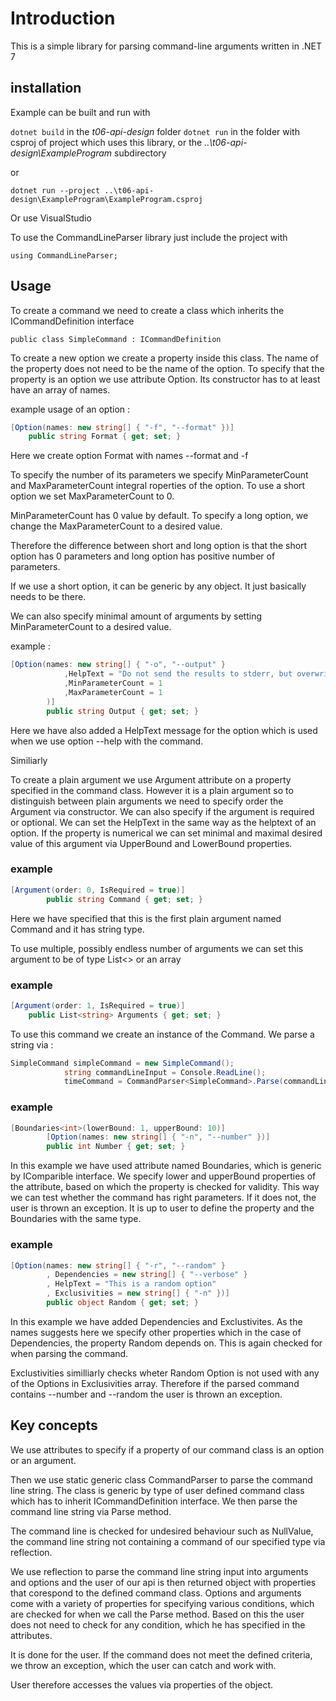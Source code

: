 # Introduction

This is a simple library for parsing command-line arguments written in .NET 7 

## installation

Example can be built and run with 

``` dotnet build ``` in the *t06-api-design* folder
``` dotnet run ``` in the folder with csproj of project which uses this library, or the *..\t06-api-design\ExampleProgram* subdirectory

or 

``` dotnet run --project ..\t06-api-design\ExampleProgram\ExampleProgram.csproj ```

Or use VisualStudio

To use the CommandLineParser library just include the project with 

``` using CommandLineParser; ```

## Usage

To create a command we need to create a class which inherits the ICommandDefinition interface

```
public class SimpleCommand : ICommandDefinition
```

To create a new option we create a property inside this class. The name of the property does not need to be the name of the option. To specify that the property is an option we use attribute Option. Its constructor has to at least have an array of names. 

example usage of an option : 

``` C#
[Option(names: new string[] { "-f", "--format" })]
    public string Format { get; set; }
```

Here we create option Format with names --format and -f 

To specify the number of its parameters we specify MinParameterCount and MaxParameterCount integral roperties of the option. To use a short option we set MaxParameterCount to 0. 

MinParameterCount has 0 value by default. To specify a long option, we change the MaxParameterCount to a desired value.

Therefore the difference between short and long option is that the short option has 0 parameters and long option has positive number of parameters. 

If we use a short option, it can be generic by any object. It just basically needs to be there.

We can also specify minimal amount of arguments by setting MinParameterCount to a desired value.

example : 

``` C#
[Option(names: new string[] { "-o", "--output" }
            ,HelpText = "Do not send the results to stderr, but overwrite the specified file."
            ,MinParameterCount = 1
            ,MaxParameterCount = 1
        )]
        public string Output { get; set; }
```

Here we have also added a HelpText message for the option which is used when we use option --help with the command. 

Similiarly

To create a plain argument we use Argument attribute on a property specified in the command class. However it is a plain argument so to distinguish between plain arguments we need to specify order the Argument via constructor. We can also specify if the argument is required or optional. We can set the HelpText in the same way as the helptext of an option. If the property is numerical we can set minimal and maximal desired value of this argument via UpperBound and LowerBound properties.

### example

``` C#
[Argument(order: 0, IsRequired = true)]
        public string Command { get; set; }
```

Here we have specified that this is the first plain argument named Command and it has string type.

To use multiple, possibly endless number of arguments we can set this argument to be of type List<> or an array

### example

``` C#
[Argument(order: 1, IsRequired = true)]
    public List<string> Arguments { get; set; }
```

To use this command we create an instance of the Command. We parse a string via : 

``` C#
SimpleCommand simpleCommand = new SimpleCommand();
            string commandLineInput = Console.ReadLine();
            timeCommand = CommandParser<SimpleCommand>.Parse(commandLineInput, simpleCommand);
```



### example

``` C#
[Boundaries<int>(lowerBound: 1, upperBound: 10)]
        [Option(names: new string[] { "-n", "--number" })]
        public int Number { get; set; }
```
In this example we have used attribute named Boundaries, which is generic by IComparible interface. We specify lower and upperBound properties of the attribute, based on which the property is checked for validity. This way we can test whether the command has right parameters. If it does not, the user is thrown an exception. 
It is up to user to define the property and the Boundaries with the same type. 

### example

``` C#
[Option(names: new string[] { "-r", "--random" }
        , Dependencies = new string[] { "--verbose" }
        , HelpText = "This is a random option"
        , Exclusivities = new string[] { "-n" })]
        public object Random { get; set; }
```
In this example we have added Dependencies and Exclustivites. As the names suggests here we specify other properties which in the case of Dependencies, the property Random depends on. This is again checked for when parsing the command. 

Exclustivities similliarly checks wheter Random Option is not used with any of the Options in Exclusivities array. Therefore if the parsed command contains --number and --random the user is thrown an exception. 

## Key concepts

We use attributes to specify if a property of our command class is an option or an argument.

Then we use static generic class CommandParser to parse the command line string. The class is generic by type of user defined command class which has to inherit ICommandDefinition interface. We then parse the command line string via Parse method. 

The command line is checked for undesired behaviour such as NullValue, the command line string not containing a command of our specified type via reflection.

We use reflection to parse the command line string input into arguments and options and the user of our api is then returned object with properties that corespond to the defined command class. Options and arguments come with a variety of properties for specifying various conditions, which are checked for when we call the Parse method. Based on this the user does not need to check for any condition, which he has specified in the attributes. 

It is done for the user. If the command does not meet the defined criteria, we throw an exception, which the user can catch and work with.

User therefore accesses the values via properties of the object.